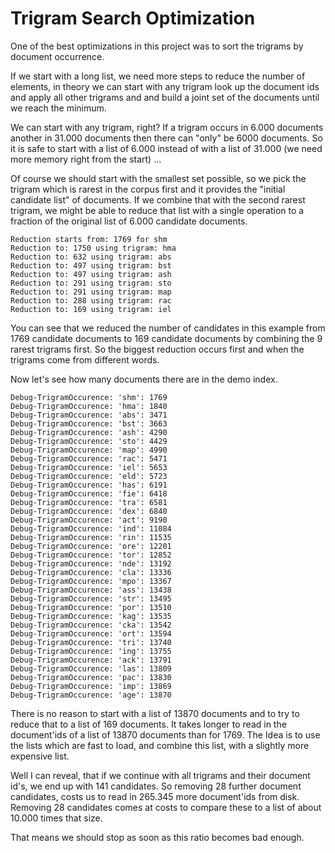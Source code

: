 # Trigram Search Optimization

One of the best optimizations in this project was to sort the trigrams by document occurrence.
 
If we start with a long list, we need more steps to reduce the number of elements, in theory
we can start with any trigram look up the document ids and apply all other trigrams and and 
build a joint set of the documents until we reach the minimum.

We can start with any trigram, right? If a trigram occurs in 6.000 documents another in 31.000
documents then there can "only" be 6000 documents. So it is safe to start with a list of 6.000
instead of with a list of 31.000 (we need more memory right from the start) ...

Of course we should start with the smallest set possible, so we pick the trigram which is rarest
in the corpus first and it provides the "initial candidate list" of documents. If we combine that
with the second rarest trigram, we might be able to reduce that list with a single operation to a
fraction of the original list of 6.000 candidate documents.

    Reduction starts from: 1769 for shm
    Reduction to: 1750 using trigram: hma
    Reduction to: 632 using trigram: abs
    Reduction to: 497 using trigram: bst
    Reduction to: 497 using trigram: ash
    Reduction to: 291 using trigram: sto
    Reduction to: 291 using trigram: map
    Reduction to: 288 using trigram: rac
    Reduction to: 169 using trigram: iel
    
    
You can see that we reduced the number of candidates in this example from 1769 candidate documents
to 169 candidate documents by combining the 9 rarest trigrams first. So the biggest reduction occurs 
first and when the trigrams come from different words.

Now let's see how many documents there are in the demo index.

    Debug-TrigramOccurence: 'shm': 1769
    Debug-TrigramOccurence: 'hma': 1840
    Debug-TrigramOccurence: 'abs': 3471
    Debug-TrigramOccurence: 'bst': 3663
    Debug-TrigramOccurence: 'ash': 4290
    Debug-TrigramOccurence: 'sto': 4429
    Debug-TrigramOccurence: 'map': 4990
    Debug-TrigramOccurence: 'rac': 5471
    Debug-TrigramOccurence: 'iel': 5653
    Debug-TrigramOccurence: 'eld': 5723
    Debug-TrigramOccurence: 'has': 6191
    Debug-TrigramOccurence: 'fie': 6418
    Debug-TrigramOccurence: 'tra': 6581
    Debug-TrigramOccurence: 'dex': 6840
    Debug-TrigramOccurence: 'act': 9190
    Debug-TrigramOccurence: 'ind': 11084
    Debug-TrigramOccurence: 'rin': 11535
    Debug-TrigramOccurence: 'ore': 12201
    Debug-TrigramOccurence: 'tor': 12852
    Debug-TrigramOccurence: 'nde': 13192
    Debug-TrigramOccurence: 'cla': 13336
    Debug-TrigramOccurence: 'mpo': 13367
    Debug-TrigramOccurence: 'ass': 13438
    Debug-TrigramOccurence: 'str': 13495
    Debug-TrigramOccurence: 'por': 13510
    Debug-TrigramOccurence: 'kag': 13535
    Debug-TrigramOccurence: 'cka': 13542
    Debug-TrigramOccurence: 'ort': 13594
    Debug-TrigramOccurence: 'tri': 13740
    Debug-TrigramOccurence: 'ing': 13755
    Debug-TrigramOccurence: 'ack': 13791
    Debug-TrigramOccurence: 'las': 13809
    Debug-TrigramOccurence: 'pac': 13830
    Debug-TrigramOccurence: 'imp': 13869
    Debug-TrigramOccurence: 'age': 13870
    
There is no reason to start with a list of 13870 documents and to try to reduce that to a list of 
169 documents. It takes longer to read in the document'ids of a list of 13870 documents than for
1769. The Idea is to use the lists which are fast to load, and combine this list, with a slightly
more expensive list.

Well I can reveal, that if we continue with all trigrams and their document id's, we end up with 
141 candidates. So removing 28 further document candidates, costs us to read in 265.345 more 
document'ids from disk. Removing 28 candidates comes at costs to compare these to a list of about 
10.000 times that size.

That means we should stop as soon as this ratio becomes bad enough.